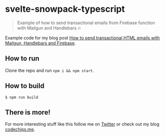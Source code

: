 # svelte-snowpack-typescript

> Example of how to send transactional emails from Firebase function with Mailgun and Handlebars :fire:

Example code for my blog post [How to send transactional HTML emails with Mailgun, Handlebars and Firebase](https://codechips.me/send-html-emails-with-mailgun-and-firebase-functions/).

## How to run

Clone the repo and run `npm i && npm start`.

## How to build

```
$ npm run build
```


## There is more!

For more interesting stuff like this follow me on [Twitter](https://twitter.com/codechips) or check out my blog [codechips.me](https://codechips.me).

